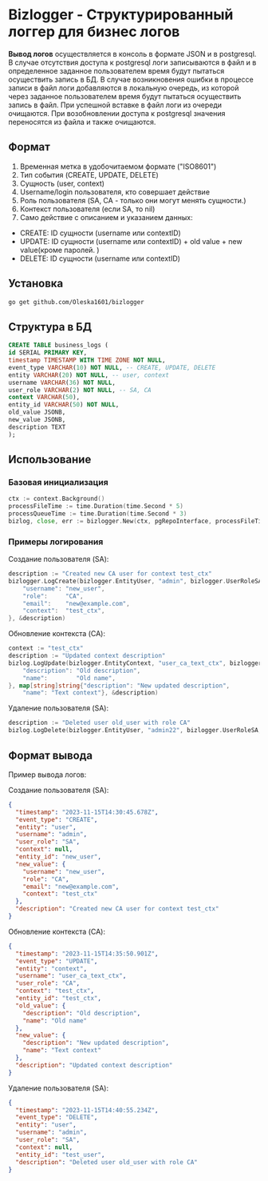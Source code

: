 # Bizlogger - Структурированный логгер для бизнес логов

**Вывод логов** осуществляется в консоль в формате JSON и в postgresql. В случае отсутствия доступа к postgresql логи записываются в файл и в определенное заданное пользователем время будут пытаться осуществить запись в БД. В случае возникновения ошибки в процессе записи в файл логи добавляются в локальную очередь, из которой через заданное пользователем время будут пытаться осуществить запись в файл. 
При успешной вставке в файл логи из очереди очищаются.
При возобновлении доступа к postgresql значения переносятся из файла и также очищаются.

## Формат

1. Временная метка в удобочитаемом формате ("ISO8601")
2. Тип события (CREATE, UPDATE, DELETE)
3. Сущность (user, context)
4. Username/login пользователя, кто совершает действие
5. Роль пользователя (SA, CA - только они могут менять сущности.)
6. Контекст пользователя (если SA, то nil)
7. Само действие с описанием и указанием данных:
- CREATE: ID сущности (username или contextID)
- UPDATE: ID сущности (username или contextID) + old value + new value(кроме паролей. )
- DELETE: ID сущности (username или contextID)

## Установка

```bash
go get github.com/Oleska1601/bizlogger
```

## Структура в БД
```sql
CREATE TABLE business_logs (
id SERIAL PRIMARY KEY,
timestamp TIMESTAMP WITH TIME ZONE NOT NULL,
event_type VARCHAR(10) NOT NULL, -- CREATE, UPDATE, DELETE
entity VARCHAR(20) NOT NULL, -- user, context
username VARCHAR(36) NOT NULL,
user_role VARCHAR(2) NOT NULL, -- SA, CA
context VARCHAR(50),
entity_id VARCHAR(50) NOT NULL,
old_value JSONB,
new_value JSONB,
description TEXT
);
```

## Использование

### Базовая инициализация

```go
ctx := context.Background()
processFileTime := time.Duration(time.Second * 5)
processQueueTime := time.Duration(time.Second * 3)
bizlog, close, err := bizlogger.New(ctx, pgRepoInterface, processFileTime, processQueueTime)
```

### Примеры логирования

Создание пользователя (SA):
```go
description := "Created new CA user for context test_ctx"
bizlogger.LogCreate(bizlogger.EntityUser, "admin", bizlogger.UserRoleSA, nil, "new_user", map[string]string{
	"username": "new_user",
	"role":     "CA",
	"email":    "new@example.com",
	"context":  "test_ctx",
}, &description)
```

Обновление контекста (CA):
```go
context := "test_ctx"
description := "Updated context description"
bizlog.LogUpdate(bizlogger.EntityContext, "user_ca_text_ctx", bizlogger.UserRoleCA, &context, "entity_id", map[string]string{
	"description": "Old description",
	"name":        "Old name",
}, map[string]string{"description": "New updated description",
	"name": "Text context"}, &description)
```

Удаление пользователя (SA):
```go
description := "Deleted user old_user with role CA"
bizlog.LogDelete(bizlogger.EntityUser, "admin22", bizlogger.UserRoleSA, nil, "test_user", &description)
```

## Формат вывода

Пример вывода логов:

Создание пользователя (SA):
```json
{
  "timestamp": "2023-11-15T14:30:45.678Z",
  "event_type": "CREATE",
  "entity": "user",
  "username": "admin",
  "user_role": "SA",
  "context": null,
  "entity_id": "new_user",
  "new_value": {
    "username": "new_user",
    "role": "CA",
    "email": "new@example.com",
    "context": "test_ctx"
  },
  "description": "Created new CA user for context test_ctx"
}
```

Обновление контекста (CA):
```json
{
  "timestamp": "2023-11-15T14:35:50.901Z",
  "event_type": "UPDATE",
  "entity": "context",
  "username": "user_ca_text_ctx",
  "user_role": "CA",
  "context": "test_ctx",
  "entity_id": "test_ctx",
  "old_value": {
    "description": "Old description",
    "name": "Old name"
  },
  "new_value": {
    "description": "New updated description",
    "name": "Text context"
  },
  "description": "Updated context description"
}
```

Удаление пользователя (SA):
```json
{
  "timestamp": "2023-11-15T14:40:55.234Z",
  "event_type": "DELETE",
  "entity": "user",
  "username": "admin",
  "user_role": "SA",
  "context": null,
  "entity_id": "test_user",
  "description": "Deleted user old_user with role CA"
}
```
